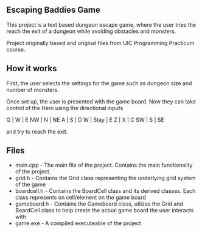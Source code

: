 ## Escaping Baddies Game

This project is a text based dungeon escape game, where the user tries the reach the exit of a dungeon while avoiding obstacles and monsters.

Project originally based and original files from UIC Programming Practicum course.

## How it works

First, the user selects the settings for the game such as dungeon size and number of monsters.

Once set up, the user is presented with the game board. Now they can take control of the Hero using the directional inputs

Q | W | E     NW |   N   | NE 
A | S | D      W |  Stay | E
Z | X | C     SW |   S   | SE

and try to reach the exit.


## Files

* main.cpp - The main file of the project. Contains the main functionality of the project.
* grid.h - Contains the Grid class representing the underlying grid system of the game
* boardcell.h - Contains the BoardCell class and its derived classes. Each class represents on cell/element on the game board
* gameboard.h - Contains the Gameboard class, utlizes the Grid and BoardCell class to help create the actual game board the user interacts with
* game.exe - A compiled executeable of the project
